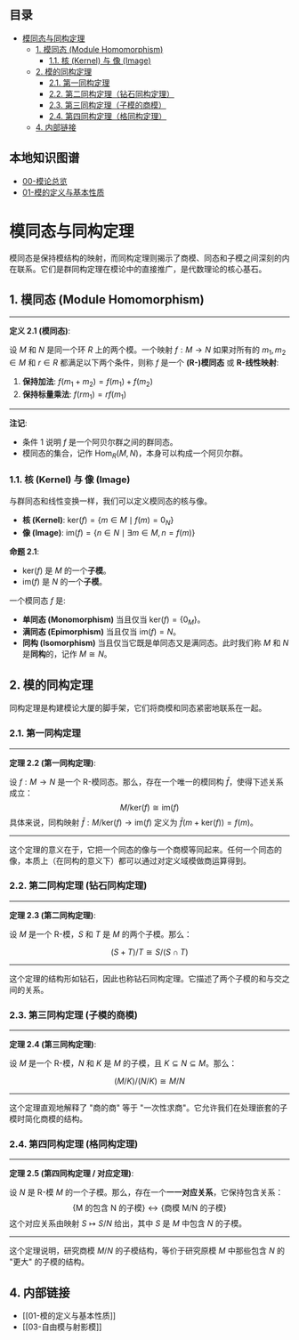 <!-- 本地目录区块 -->
## 目录
- [模同态与同构定理](#模同态与同构定理)
  - [1. 模同态 (Module Homomorphism)](#1-模同态-module-homomorphism)
    - [1.1. 核 (Kernel) 与 像 (Image)](#11-核-kernel-与-像-image)
  - [2. 模的同构定理](#2-模的同构定理)
    - [2.1. 第一同构定理](#21-第一同构定理)
    - [2.2. 第二同构定理（钻石同构定理）](#22-第二同构定理钻石同构定理)
    - [2.3. 第三同构定理（子模的商模）](#23-第三同构定理子模的商模)
    - [2.4. 第四同构定理（格同构定理）](#24-第四同构定理格同构定理)
  - [4. 内部链接](#4-内部链接)

<!-- 本地知识图谱区块 -->
## 本地知识图谱
- [00-模论总览](./00-模论总览.md)
- [01-模的定义与基本性质](./01-模的定义与基本性质.md)

# 模同态与同构定理

模同态是保持模结构的映射，而同构定理则揭示了商模、同态和子模之间深刻的内在联系。它们是群同构定理在模论中的直接推广，是代数理论的核心基石。

## 1. 模同态 (Module Homomorphism)

---
**定义 2.1 (模同态)**:

设 $M$ 和 $N$ 是同一个环 $R$ 上的两个模。一个映射 $f: M \to N$ 如果对所有的 $m_1, m_2 \in M$ 和 $r \in R$ 都满足以下两个条件，则称 $f$ 是一个 **(R-)模同态** 或 **R-线性映射**:

1. **保持加法**: $f(m_1 + m_2) = f(m_1) + f(m_2)$
2. **保持标量乘法**: $f(rm_1) = rf(m_1)$

---

**注记**:

- 条件 1 说明 $f$ 是一个阿贝尔群之间的群同态。
- 模同态的集合，记作 $\text{Hom}_R(M, N)$，本身可以构成一个阿贝尔群。

### 1.1. 核 (Kernel) 与 像 (Image)

与群同态和线性变换一样，我们可以定义模同态的核与像。

- **核 (Kernel)**: $\text{ker}(f) = \{ m \in M \mid f(m) = 0_N \}$
- **像 (Image)**: $\text{im}(f) = \{ n \in N \mid \exists m \in M, n = f(m) \}$

**命题 2.1**:

- $\text{ker}(f)$ 是 $M$ 的一个**子模**。
- $\text{im}(f)$ 是 $N$ 的一个**子模**。

一个模同态 $f$ 是:

- **单同态 (Monomorphism)** 当且仅当 $\text{ker}(f) = \{0_M\}$。
- **满同态 (Epimorphism)** 当且仅当 $\text{im}(f) = N$。
- **同构 (Isomorphism)** 当且仅当它既是单同态又是满同态。此时我们称 $M$ 和 $N$ 是**同构**的，记作 $M \cong N$。

## 2. 模的同构定理

同构定理是构建模论大厦的脚手架，它们将商模和同态紧密地联系在一起。

### 2.1. 第一同构定理

---
**定理 2.2 (第一同构定理)**:

设 $f: M \to N$ 是一个 R-模同态。那么，存在一个唯一的模同构 $\bar{f}$，使得下述关系成立：
$$ M/\text{ker}(f) \cong \text{im}(f) $$
具体来说，同构映射 $\bar{f}: M/\text{ker}(f) \to \text{im}(f)$ 定义为 $\bar{f}(m + \text{ker}(f)) = f(m)$。

---

这个定理的意义在于，它把一个同态的像与一个商模等同起来。任何一个同态的像，本质上（在同构的意义下）都可以通过对定义域模做商运算得到。

### 2.2. 第二同构定理 (钻石同构定理)

---
**定理 2.3 (第二同构定理)**:

设 $M$ 是一个 R-模，$S$ 和 $T$ 是 $M$ 的两个子模。那么：

$$ (S+T)/T \cong S/(S \cap T) $$

---

这个定理的结构形如钻石，因此也称钻石同构定理。它描述了两个子模的和与交之间的关系。

### 2.3. 第三同构定理 (子模的商模)

---
**定理 2.4 (第三同构定理)**:

设 $M$ 是一个 R-模，$N$ 和 $K$ 是 $M$ 的子模，且 $K \subseteq N \subseteq M$。那么：

$$ (M/K)/(N/K) \cong M/N $$

---

这个定理直观地解释了 "商的商" 等于 "一次性求商"。它允许我们在处理嵌套的子模时简化商模的结构。

### 2.4. 第四同构定理 (格同构定理)

---
**定理 2.5 (第四同构定理 / 对应定理)**:

设 $N$ 是 R-模 $M$ 的一个子模。那么，存在一个**一一对应关系**，它保持包含关系：
$$
\{\text{M 的包含 N 的子模}\} \longleftrightarrow \{\text{商模 M/N 的子模}\}
$$
这个对应关系由映射 $S \mapsto S/N$ 给出，其中 $S$ 是 $M$ 中包含 $N$ 的子模。

---
这个定理说明，研究商模 $M/N$ 的子模结构，等价于研究原模 $M$ 中那些包含 $N$ 的 "更大" 的子模的结构。

## 4. 内部链接

- [[01-模的定义与基本性质]]
- [[03-自由模与射影模]]
